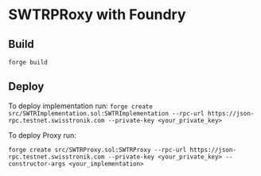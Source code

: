 # SWTRPRoxy with Foundry

## Build

`forge build`

## Deploy

To deploy implementation run:
`forge create src/SWTRImplementation.sol:SWTRImplementation --rpc-url https://json-rpc.testnet.swisstronik.com --private-key <your_private_key>`

To deploy Proxy run:

`forge create src/SWTRProxy.sol:SWTRProxy --rpc-url https://json-rpc.testnet.swisstronik.com --private-key <your_private_key> --constructor-args <your_implementation>`
